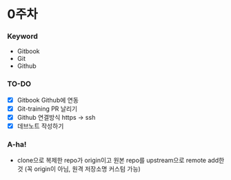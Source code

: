 # 0주차
### Keyword
- Gitbook 
- Git 
- Github

### TO-DO
- [x] Gitbook Github에 연동 
- [x] Git-training PR 날리기 
- [x] Github 연결방식 https -> ssh
- [x] 데브노트 작성하기

### A-ha!
- clone으로 복제한 repo가 origin이고 원본 repo를 upstream으로 remote add한 것 (꼭 origin이 아님, 원격 저장소명 커스텀 가능)